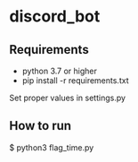 # discord_bot

## Requirements
- python 3.7 or higher
- pip install -r requirements.txt

Set proper values in settings.py

## How to run
$ python3 flag_time.py
